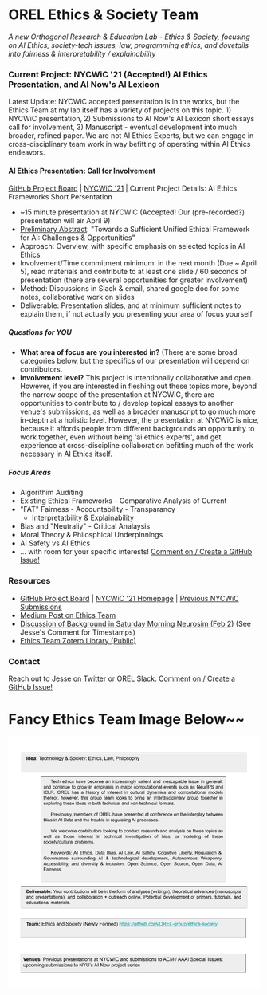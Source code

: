 # OREL Ethics & Society Team
*A new Orthogonal Research & Education Lab - Ethics &amp; Society, focusing on AI Ethics, society-tech issues, law, programming ethics, and dovetails into fairness &amp; interpretability / explainability*

### Current Project: NYCWiC '21 (Accepted!) AI Ethics Presentation, and AI Now's AI Lexicon

Latest Update: NYCWiC accepted presentation is in the works, but the Ethics Team at my lab itself has a variety of projects on this topic. 1) NYCWiC presentation, 2) Submissions to AI Now's AI Lexicon short essays call for involvement, 3) Manuscript - eventual development into much broader, refined paper. We are not AI Ethics Experts, but we can engage in cross-disciplinary team work in way befitting of operating within AI Ethics endeavors. 

#### AI Ethics Presentation: Call for Involvement
[GitHub Project Board](https://github.com/orgs/OREL-group/projects/6) | [NYCWiC '21](www.nycwic.org/) | Current Project Details: AI Ethics Frameworks Short Persentation 

- ~15 minute presentation at NYCWiC (Accepted! Our (pre-recorded?) presentation will air April 9)
- [Preliminary Abstract](https://github.com/OREL-group/ethics-society/blob/main/Proposals/NYCWiC-2021.md#abstract-submission): "Towards a Sufficient Unified Ethical Framework for AI: Challenges & Opportunities"
- Approach: Overview, with specific emphasis on selected topics in AI Ethics
- Involvement/Time commitment minimum: in the next month (Due ~ April 5), read materials and contribute to at least one slide / 60 seconds of presentation (there are several opportunities for greater involvement)
- Method: Discussions in Slack & email, shared google doc for some notes, collaborative work on slides
- Deliverable: Presentation slides, and at minimum sufficient notes to explain them, if not actually you presenting your area of focus yourself 


##### Questions for YOU
- **What area of focus are you interested in?** (There are some broad categories below, but the specifics of our presentation will depend on contributors. 
- **Involvement level?** This project is intentionally collaborative and open. However, if you are interested in fleshing out these topics more, beyond the narrow scope of the presentation at NYCWiC, there are opportunities to contribute to / develop topical essays to another venue's submissions, as well as a broader manuscript to go much more in-depth at a holistic level. However, the presentation at NYCWiC is nice, because it affords people from different backgrounds  an opportunity to work together, even without being 'ai ethics experts', and get experience at cross-discipline collaboration befitting much of the work necessary in AI Ethics itself. 

##### Focus Areas
- Algorithim Auditing
- Existing Ethical Frameworks - Comparative Analysis of Current 
- "FAT" Fairness - Accountability - Transparancy
  - Interpretatbility & Explainability
- Bias and "Neutraliy" - Critical Analaysis
- Moral Theory & Philosphical Underpinnings
- AI Safety vs AI Ethics
- ... with room for your specific interests! [Comment on / Create a GitHub Issue!](https://github.com/orgs/OREL-group/projects/6)

### Resources
- [GitHub Project Board](https://github.com/orgs/OREL-group/projects/6) | [NYCWiC '21 Homepage](www.nycwic.org/) | [Previous NYCWiC Submissions](https://www.researchgate.net/publication/339813839_Bridging_the_Gap_An_Interdisciplinary_Examination_of_Implementing_AI_Ethics)
- [Medium Post on Ethics Team](https://medium.com/orel-group/society-ethics-team-nycwic-lab-news-smn-21-02-06-504ce6151366)
- [Discussion of Background in Saturday Morning Neurosim (Feb 2)](https://www.youtube.com/watch?v=bUQDJJ6ABpM&lc=UgzgzUGNV8qOakUV0Z94AaABAg) (See Jesse's Comment for Timestamps)
- [Ethics Team Zotero Library (Public)](https://www.zotero.org/groups/2574810/orel/collections/AQ63PAPK)


### Contact
Reach out to [Jesse on Twitter](https://twitter.com/JesParent) or OREL Slack. [Comment on / Create a GitHub Issue!](https://github.com/orgs/OREL-group/projects/6)


# Fancy Ethics Team Image Below~~
![Project Overview Card](TechSociety-Card.png)
